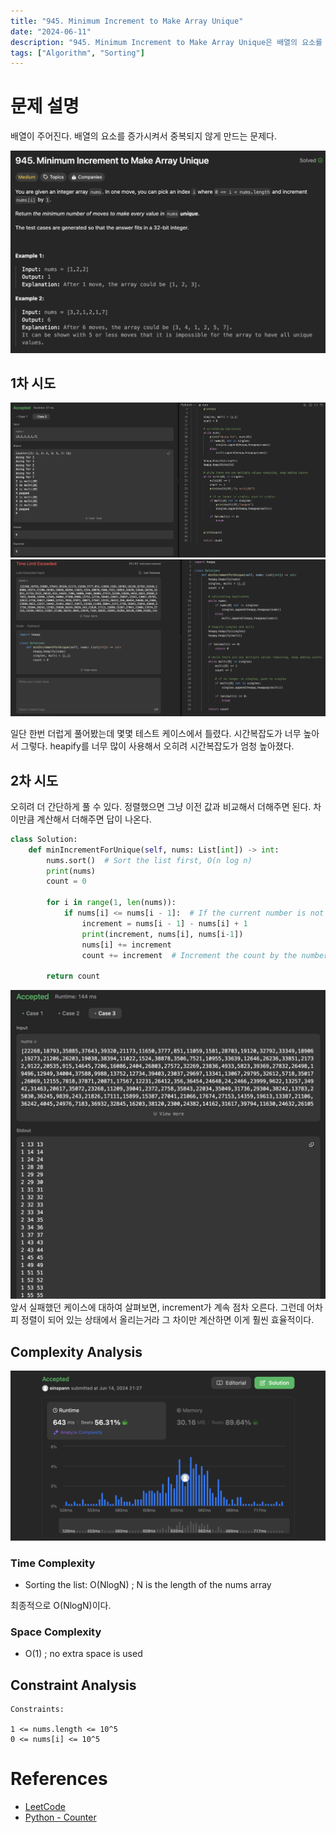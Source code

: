 ```yaml
---
title: "945. Minimum Increment to Make Array Unique"
date: "2024-06-11"
description: "945. Minimum Increment to Make Array Unique은 배열의 요소를 증가시켜서 중복되지 않게 만드는 문제다."
tags: ["Algorithm", "Sorting"]
---
```


# 문제 설명
배열이 주어진다. 배열의 요소를 증가시켜서 중복되지 않게 만드는 문제다.

![q](../../../images/LEET/945/q.png)

## 1차 시도
![tc](../../../images/LEET/945/tc.png)
![err1](../../../images/LEET/945/err1.png)

일단 한번 더럽게 풀어봤는데 몇몇 테스트 케이스에서 틀렸다. 시간복잡도가 너무 높아서 그렇다. heapify를 너무 많이 사용해서 오히려 시간복잡도가 엄청 높아졌다.

## 2차 시도
오히려 더 간단하게 풀 수 있다. 정렬했으면 그냥 이전 값과 비교해서 더해주면 된다. 차이만큼 계산해서 더해주면 답이 나온다.

```python
class Solution:
    def minIncrementForUnique(self, nums: List[int]) -> int:
        nums.sort()  # Sort the list first, O(n log n)
        print(nums)
        count = 0
        
        for i in range(1, len(nums)):
            if nums[i] <= nums[i - 1]:  # If the current number is not greater than the previous one
                increment = nums[i - 1] - nums[i] + 1
                print(increment, nums[i], nums[i-1])
                nums[i] += increment
                count += increment  # Increment the count by the number of steps taken to make it unique
        
        return count
```

![fail](../../../images/LEET/945/failing.png)
앞서 실패했던 케이스에 대하여 살펴보면, increment가 계속 점차 오른다. 그런데 어차피 정렬이 되어 있는 상태에서 올리는거라 그 차이만 계산하면 이게 훨씬 효율적이다.




## Complexity Analysis
![tc](../../../images/LEET/945/success.png)

### Time Complexity
- Sorting the list: O(NlogN) ; N is the length of the nums array

최종적으로 O(NlogN)이다.

### Space Complexity
- O(1) ; no extra space is used

## Constraint Analysis
```
Constraints:

1 <= nums.length <= 10^5
0 <= nums[i] <= 10^5
```

# References
- [LeetCode](https://leetcode.com/problems/relative-sort-array)
- [Python - Counter](https://docs.python.org/3/library/collections.html#collections.Counter)
